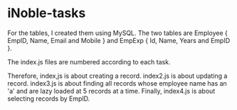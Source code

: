 # iNoble-tasks


For the tables, I created them using MySQL. The two tables are Employee { EmpID, Name, Email and Mobile } and EmpExp { Id, Name, Years and EmpID }.

The index.js files are numbered according to each task.

Therefore, index,js is about creating a record. index2.js is about updating a record. index3.js is about finding all records whose employee name has an 'a' and are lazy loaded at 5 records at a time. Finally, index4.js is about selecting records by EmpID.
